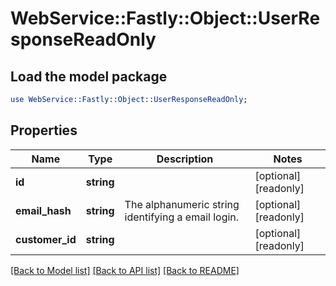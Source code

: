 # WebService::Fastly::Object::UserResponseReadOnly

## Load the model package
```perl
use WebService::Fastly::Object::UserResponseReadOnly;
```

## Properties
Name | Type | Description | Notes
------------ | ------------- | ------------- | -------------
**id** | **string** |  | [optional] [readonly] 
**email_hash** | **string** | The alphanumeric string identifying a email login. | [optional] [readonly] 
**customer_id** | **string** |  | [optional] [readonly] 

[[Back to Model list]](../README.md#documentation-for-models) [[Back to API list]](../README.md#documentation-for-api-endpoints) [[Back to README]](../README.md)


